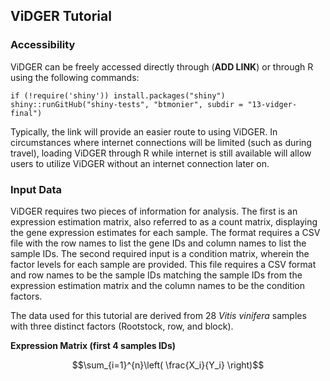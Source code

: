 ## ViDGER Tutorial

### Accessibility
ViDGER can be freely accessed directly through (**ADD LINK**) or through R using the following commands:

```{r}
if (!require('shiny')) install.packages("shiny")
shiny::runGitHub("shiny-tests", "btmonier", subdir = "13-vidger-final")
```

Typically, the link will provide an easier route to using ViDGER.  In circumstances where internet connections will be limited (such as during travel), loading ViDGER through R while internet is still available will allow users to utilize ViDGER without an internet connection later on.

### Input Data
ViDGER requires two pieces of information for analysis.  The first is an expression estimation matrix, also referred to as a count matrix, displaying the gene expression estimates for each sample.  The format requires a CSV file with the row names to list the gene IDs and column names to list the sample IDs.  The second required input is a condition matrix, wherein the factor levels for each sample are provided.  This file requires a CSV format and row names to be the sample IDs matching the sample IDs from the expression estimation matrix and the column names to be the condition factors.

The data used for this tutorial are derived from 28 *Vitis vinifera* samples with three distinct factors (Rootstock, row, and block).

**Expression Matrix (first 4 samples IDs)**

$$\sum_{i=1}^{n}\left( \frac{X_i}{Y_i} \right)$$


